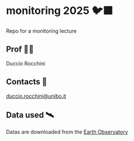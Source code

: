 # monitoring 2025 🐦‍⬛
Repo for a monitoring lecture

## Prof 👨‍🏫
Duccio Rocchini

## Contacts 📧
duccio.rocchini@unibo.it

## Data used 🛰️
Datas are downloaded from the [Earth Observatory](https://earthobservatory.nasa.gov/)
